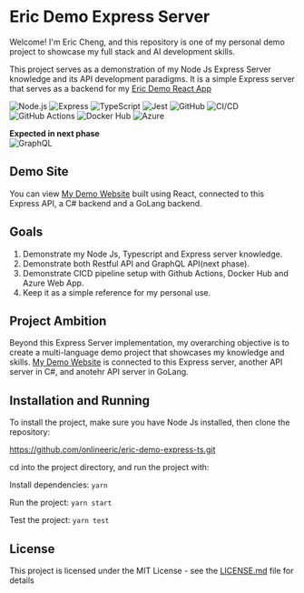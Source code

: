 # Eric Demo Express Server
Welcome! I'm Eric Cheng, and this repository is one of my personal demo project to showcase my full stack and AI development skills.

This project serves as a demonstration of my Node Js Express Server knowledge and its API development paradigms. It is a simple Express server that serves as a backend for my [Eric Demo React App](https://agreeable-water-061d90800.5.azurestaticapps.net)

![Node.js](https://img.shields.io/badge/-Node.js-339933?logo=node.js&logoColor=white)
![Express](https://img.shields.io/badge/-Express%20JS-FFFF00?logo=express&logoColor=black)
![TypeScript](https://img.shields.io/badge/-TypeScript-007ACC?logo=typescript&logoColor=white&style=flat)
![Jest](https://img.shields.io/badge/-Jest-C21325?logo=jest&logoColor=white)
![GitHub](https://img.shields.io/badge/-GitHub-181717?logo=github&logoColor=white)
![CI/CD](https://img.shields.io/badge/-CI%2FCD-5C6BC0?logo=jenkins&logoColor=white)
![GitHub Actions](https://img.shields.io/badge/-GitHub%20Actions-2088FF?logo=github-actions&logoColor=white)
![Docker Hub](https://img.shields.io/badge/-Docker%20Hub-2496ED?logo=docker&logoColor=white)
![Azure](https://img.shields.io/badge/-Azure-0089D6?logo=microsoft-azure&logoColor=white)

**Expected in next phase**  
![GraphQL](https://img.shields.io/badge/-GraphQL-E10098?logo=graphql&logoColor=white)


## Demo Site

You can view [My Demo Website](https://agreeable-water-061d90800.5.azurestaticapps.net) built using React, connected to this Express API, a C# backend and a GoLang backend.

## Goals

1. Demonstrate my Node Js, Typescript and Express server knowledge.
2. Demonstrate both Restful API and GraphQL API(next phase).
3. Demonstrate CICD pipeline setup with Github Actions, Docker Hub and Azure Web App.
4. Keep it as a simple reference for my personal use.

## Project Ambition

Beyond this Express Server implementation, my overarching objective is to create a multi-language demo project that showcases my knowledge and skills. [My Demo Website](https://agreeable-water-061d90800.5.azurestaticapps.net) is connected to this Express server, another API server in C#, and anotehr API server in GoLang.

## Installation and Running

To install the project, make sure you have Node Js installed, then clone the repository:

https://github.com/onlineeric/eric-demo-express-ts.git

cd into the project directory, and run the project with:

Install dependencies: `yarn`

Run the project: `yarn start`

Test the project: `yarn test`


## License

This project is licensed under the MIT License - see the [LICENSE.md](LICENSE.md) file for details
